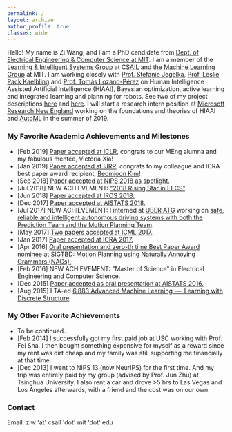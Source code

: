 ```yaml
---
permalink: /
layout: archive
author_profile: true
classes: wide
---
```


Hello! My name is Zi Wang, and I am a PhD candidate from [Dept. of Electrical Engineering & Computer Science at MIT](http://www.eecs.mit.edu/). I am a member of the [Learning & Intelligent Systems Group](http://lis.csail.mit.edu/new/) at [CSAIL](https://www.csail.mit.edu/) and the [Machine Learning Group](http://ml.mit.edu/) at MIT. I am working closely with [Prof. Stefanie Jegelka](http://people.csail.mit.edu/stefje/), [Prof. Leslie Pack Kaelbling](http://people.csail.mit.edu/lpk/) and [Prof. Tomás Lozano-Pérez](http://people.csail.mit.edu/tlp/) on Human Intelligence Assisted Artificial Intelligence (HIAAI), Bayesian optimization, active learning and integrated learning and planning for robots. See two of my project descriptions [here](https://www.csail.mit.edu/research/bayesian-optimization-global-optimization-expensive-black-box-functions) and [here](https://www.csail.mit.edu/research/active-learning-models-planning). I will start a research intern position at [Microsoft Research New England](https://www.microsoft.com/en-us/research/lab/microsoft-research-new-england/) working on the foundations and theories of HIAAI and [AutoML](https://www.microsoft.com/en-us/research/blog/all-about-automated-machine-learning-with-dr-nicolo-fusi/) in the summer of 2019.


### My Favorite Academic Achievements and Milestones
- [Feb 2019] [Paper accepted at ICLR](http://lis.csail.mit.edu/pubs/xia-iclr19.pdf), congrats to our MEng alumna and my fabulous mentee, Victoria Xia!
- [Jan 2019] [Paper accepted at IJRR](https://arxiv.org/pdf/1807.09962.pdf), congrats to my colleague and ICRA best paper award recipient, [Beomjoon Kim](http://people.csail.mit.edu/beomjoon/)!
- [Sep 2018] [Paper accepted at NIPS 2018 as spotlight.](https://ziw.mit.edu/meta_bo/)
- [Jul 2018] NEW ACHIEVEMENT: ["2018 Rising Star in EECS"](https://risingstars18-eecs.mit.edu/participant-wang-zi/).
- [Jun 2018] [Paper accepted at IROS 2018.](https://ziw.mit.edu/projects/kitchen2d/)
- [Dec 2017] [Paper accepted at AISTATS 2018.](http://lis.csail.mit.edu/pubs/wang-aistats18.pdf)
- [Jul 2017] NEW ACHIEVEMENT: I interned at [UBER ATG](https://www.uber.com/info/atg/) working on [safe, reliable and intelligent autonomous driving systems with both the Prediction Team and the Motion Planning Team](https://www.uber.com/info/atg/technology/). 
- [May 2017] [Two papers accepted at ICML 2017.](https://ziw.mit.edu/publications/#2017)
- [Jan 2017] [Paper accepted at ICRA 2017.](https://ziw.mit.edu/projects/mlp/)
- [Apr 2016] [Oral presentation and zero-th time Best Paper Award nominee at SIGTBD: Motion Planning using Naturally Annoying Grammars (NAGs).](https://ziw.mit.edu/pub/sigtbd2016.pdf) 
- [Feb 2016] NEW ACHIEVEMENT: "Master of Science" in Electrical Engineering and Computer Science.
- [Dec 2015] [Paper accepted as oral presentation at AISTATS 2016.](https://ziw.mit.edu/projects/gp-est/)
- [Aug 2015] I TA-ed [6.883 Advanced Machine Learning  —  Learning with Discrete Structure](http://people.csail.mit.edu/stefje/fall15/index.html).

### My Other Favorite Achievements
- To be continued...
- [Feb 2014] I successfully got my first paid job at USC working with Prof. Fei Sha. I then bought something expensive for myself as a reward since my rent was dirt cheap and my family was still supporting me financially at that time. 
- [Dec 2013] I went to NIPS 13 (now NeurIPS) for the first time. And my trip was entirely paid by my group (advised by Prof. Jun Zhu) at Tsinghua University. I also rent a car and drove >5 hrs to Las Vegas and Los Angeles afterwards, with a friend and the cost was on our own. 

### Contact
Email: ziw 'at' csail 'dot' mit 'dot' edu
